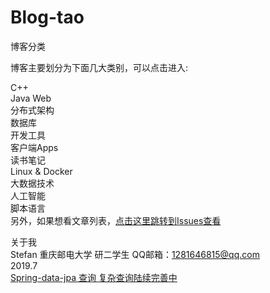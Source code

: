 # Blog-tao

博客分类   

博客主要划分为下面几大类别，可以点击进入:

C++   
Java Web   
分布式架构   
数据库   
开发工具   
客户端Apps   
读书笔记   
Linux &amp; Docker   
大数据技术   
人工智能   
脚本语言   
另外，如果想看文章列表，[点击这里跳转到Issues查看](https://github.com/stefan-tao/Blog-tao/issues)   

关于我   
Stefan 重庆邮电大学 研二学生 QQ邮箱：1281646815@qq.com   
2019.7   
[Spring-data-jpa 查询  复杂查询陆续完善中](http://www.cnblogs.com/sxdcgaq8080/p/7894828.html)   

